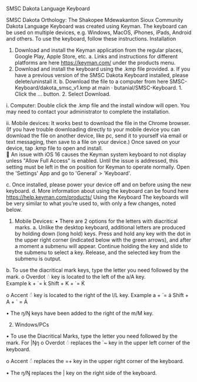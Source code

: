 SMSC Dakota Language Keyboard

SMSC Dakota Orthology: The Shakopee Mdewakanton Sioux Community Dakota Language Keyboard was created using Keyman. The keyboard can be used on multiple devices, e.g. Windows, MacOS, iPhones, iPads, Android and others. To use the keyboard, follow these instructions.
Installation
1.	Download and install the Keyman             application from the regular places, Google Play, Apple Store, etc.
a.	Links and instructions for different platforms are here https://keyman.com/ under the                                                                                                 products menu.
2.	Download and install the keyboard using the .kmp file provided.
a.	If you have a previous version of the SMSC Dakota Keyboard installed, please delete/uninstall it.
b.	Download the file to a computer from here SMSC-Keyboard/dakota_smsc_v1.kmp at main · butanial/SMSC-Keyboard. 1. Click the … button. 2. Select Download.
 
i.	Computer: Double click the .kmp file and the install window will open. You may need to contact your administrator to complete the installation.
 
ii.	Mobile devices: It works best to download the file in the Chrome browser. (If you have trouble downloading directly to your mobile device you can download the file on another device, like pc, send it to yourself via email or text messaging, then save to a file on your device.) Once saved on your device, tap .kmp file to open and install.  
	An issue with iOS 16 causes the Keyman system keyboard to not display unless "Allow Full Access" is enabled. Until the issue is addressed, this setting must be left in the on position for Keyman to operate normally. Open the 'Settings' App and go to 'General' > 'Keyboard'.
      
c.	Once installed, please power your device off and on before using the new keyboard.
d.	More information about using the keyboard can be found here https://help.keyman.com/products/
Using the Keyboard
The keyboards will be very similar to what you’re used to, with only a few changes, noted below.
1.	Mobile Devices: 
•	There are 2 options for the letters with diacritical marks.
a.	Unlike the desktop keyboard, additional letters are produced by holding down (long hold) keys. Press and hold any key with the dot in the upper right corner (indicated below with the green arrows), and after a moment a submenu will appear. Continue holding the key and slide to the submenu to select a key. Release, and the selected key from the submenu is output. 


b.	To use the diacritical mark keys, type the letter you need followed by the mark. 
o	Overdot ◌̇ key is located to the left of the a/A key.  
Example 
k + ̇   =  k̇ 
Shift + K + ̇   = K̇


o	Accent ◌́ key is located to the right of the l/L key.
Example 
a + ́    =  á
Shift + A + ´ =  Á 

•	The ŋ/Ŋ keys have been added to the right of the m/M key.
 

2.	Windows/PCs
 
•	To use the Diacritical Marks, type the letter you need followed by the mark. For \|Ŋŋ
o	Overdot ◌̇ replaces the `~ key in the upper left corner of the keyboard. 






o	Accent ◌́ replaces the =+ key in the upper right corner of the keyboard.
 
•	The ŋ/Ŋ replaces the \| key on the right side of the keyboard.
  
